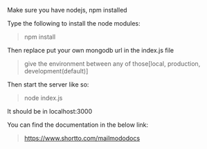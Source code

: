 Make sure you have nodejs, npm installed

Type the following to install the node modules:

> npm install

Then replace put your own mongodb url in the index.js file

> give the environment between any of those[local, production, development(default)]

Then start the server like so:

> node index.js

It should be in localhost:3000

You can find the documentation in the below link:

> https://www.shortto.com/mailmododocs

